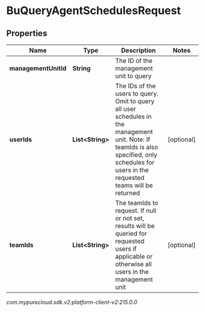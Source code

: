 # BuQueryAgentSchedulesRequest


## Properties

| Name | Type | Description | Notes |
| ------------ | ------------- | ------------- | ------------- |
| **managementUnitId** | **String** | The ID of the management unit to query |  |
| **userIds** | **List&lt;String&gt;** | The IDs of the users to query.  Omit to query all user schedules in the management unit. Note: If teamIds is also specified, only schedules for users in the requested teams will be returned |  [optional] |
| **teamIds** | **List&lt;String&gt;** | The teamIds to request. If null or not set, results will be queried for requested users if applicable or otherwise all users in the management unit |  [optional] |




_com.mypurecloud.sdk.v2:platform-client-v2:215.0.0_
